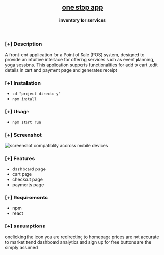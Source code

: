 <h2 align="center"><u>one stop app</u></h2>


<h4 align="center"> inventory for services </h4>

<p align="center">
<br>
</p>

### [+] Description
A front-end application for a Point of Sale (POS) system, designed to provide an intuitive interface for offering services such as event planning, yoga sessions. This application supports functionalities for add to cart ,edit details in cart and payment page and generates receipt

### [+] Installation
 - `cd "project directory"`
 - `npm install`

### [+] Usage
 - `npm start run`

### [+] Screenshot
![screenshot]()
compatiblity accross mobile devices

### [+] Features
 - dashboard page
 - cart page 
 - checkout page
 - payments page

### [+] Requirements
 - npm
 - react

### [+] assumptions
onclicking the icon you are redirecting to homepage
prices are not accurate to market trend
dashboard analytics and sign up for free buttons are the simply assumed

